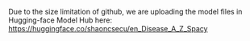 Due to the size limitation of github, we are uploading the model files in Hugging-face Model Hub here:
https://huggingface.co/shaoncsecu/en_Disease_A_Z_Spacy